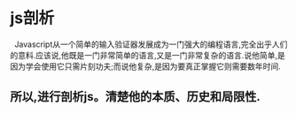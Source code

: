 # js剖析
&nbsp;&nbsp;Javascript从一个简单的输入验证器发展成为一门强大的编程语言,完全出乎人们的意料.应该说,他既是一门非常简单的语言,又是一门非常复杂的语言.说他简单,是因为学会使用它只需片刻功夫;而说他复杂,是因为要真正掌握它则需要数年时间. 
## 所以,进行剖析js。清楚他的本质、历史和局限性.
 
